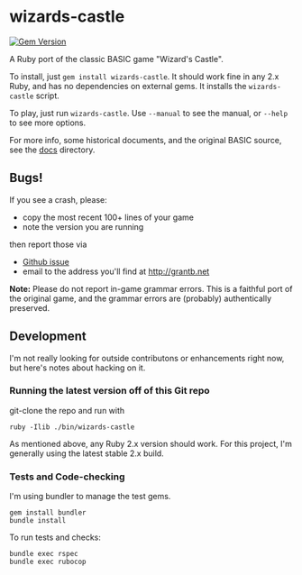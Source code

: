 # wizards-castle
[![Gem Version](https://badge.fury.io/rb/wizards-castle.svg)](https://badge.fury.io/rb/wizards-castle)

A Ruby port of the classic BASIC game "Wizard's Castle".

To install, just `gem install wizards-castle`.  It should work fine in any 2.x Ruby,
and has no dependencies on external gems.  It installs the `wizards-castle` script.

To play, just run `wizards-castle`.  Use `--manual` to see the manual,
or `--help` to see more options.

For more info, some historical documents, and the original BASIC source,
see the [docs](docs) directory.


## Bugs!

If you see a crash, please:
* copy the most recent 100+ lines of your game
* note the version you are running

then report those via
* [Github issue](https://github.com/gbirchmeier/wizards-castle/issues)
* email to the address you'll find at http://grantb.net

**Note:** Please do not report in-game grammar errors.  This is a faithful port of
the original game, and the grammar errors are (probably) authentically preserved.


## Development

I'm not really looking for outside contributons or enhancements right now,
but here's notes about hacking on it.

### Running the latest version off of this Git repo

git-clone the repo and run with

    ruby -Ilib ./bin/wizards-castle

As mentioned above, any Ruby 2.x version should work.
For this project, I'm generally using the latest stable 2.x build.

### Tests and Code-checking

I'm using bundler to manage the test gems.

    gem install bundler
    bundle install

To run tests and checks:

    bundle exec rspec
    bundle exec rubocop
